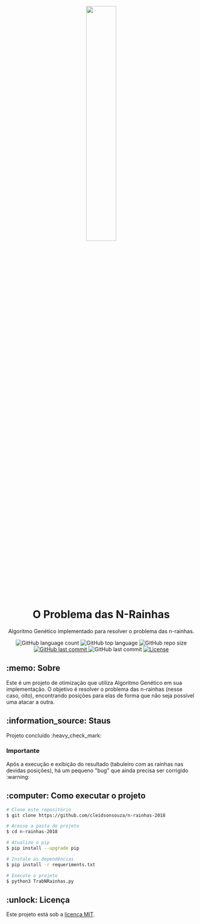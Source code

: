 <!-- >>>>>>>>>>>>>>>>>>>>>>>>>>>>>>>>>>>>>>>>>>>>>>>>>>>>>>>>>>>>>> Logo <<<<<<<<<<<<<<<<<<<<<<<<<<<<<<<<<<<<<<<<<<<<<<<<<<<<<<<<<<<<<<<< -->
<p align="center">
  <img align="center" width="40%" src="https://user-images.githubusercontent.com/36541911/114563329-b3e8ff80-9c45-11eb-9b19-7c2a55922b1f.png"> 
</p>


<!-- >>>>>>>>>>>>>>>>>>>>>>>>>>>>>>>>>>>>>>>>>>>>>>>>>>>>>>>>>>>>> Título <<<<<<<<<<<<<<<<<<<<<<<<<<<<<<<<<<<<<<<<<<<<<<<<<<<<<<<<<<<<<<< -->
<h1 align="center">O Problema das N-Rainhas</h1>


<!-- >>>>>>>>>>>>>>>>>>>>>>>>>>>>>>>>>>>>>>>>>>>>>>>>>>>>>>>>>>>> Subtítulo <<<<<<<<<<<<<<<<<<<<<<<<<<<<<<<<<<<<<<<<<<<<<<<<<<<<<<<<<<<<< -->
<p align="center">Algoritmo Genético implementado para resolver o problema das n-rainhas. </p>
 
 
<!-- >>>>>>>>>>>>>>>>>>>>>>>>>>>>>>>>>>>>>>>>>>>>>>>>>>>>>>>>>>>>>> Badges <<<<<<<<<<<<<<<<<<<<<<<<<<<<<<<<<<<<<<<<<<<<<<<<<<<<<<<<<<<<<< -->
<p align="center">    
  <img alt="GitHub language count" src="https://img.shields.io/github/languages/count/cleidsonsouza/n-rainhas-2018">  
  <img alt="GitHub top language" src="https://img.shields.io/github/languages/top/cleidsonsouza/n-rainhas-2018">      
  <img alt="GitHub repo size" src="https://img.shields.io/github/repo-size/cleidsonsouza/n-rainhas-2018">  
  <a href="https://github.com/cleidsonsouza/n-rainhas-2018/commits/master">
    <img alt="GitHub last commit" src="https://img.shields.io/github/last-commit/cleidsonsouza/n-rainhas-2018">
  </a>  
  <img alt="GitHub last commit" src="https://img.shields.io/github/issues/cleidsonsouza/n-rainhas-2018">  
  <a href="https://github.com/cleidsonsouza/n-rainhas-2018/blob/master/LICENSE">
    <img alt="License" src="https://img.shields.io/badge/license-MIT-brightgreen">
  </a>  
   <!--<a href="https://github.com/tgmarinho/nlw1/stargazers">
    <img alt="Stargazers" src="https://img.shields.io/github/stars/tgmarinho/nlw1?style=social">
   </a> -->
</p>


<!-- >>>>>>>>>>>>>>>>>>>>>>>>>>>>>>>>>>>>>>>>>>>>>>>>>>>>>>>>>>>>> Sobre <<<<<<<<<<<<<<<<<<<<<<<<<<<<<<<<<<<<<<<<<<<<<<<<<<<<<<<<<<<<<<< -->
<h2> :memo: Sobre</h2>
    <p> Este é um projeto de otimização que utiliza Algoritmo Genético em sua implementação. O objetivo é resolver o problema das n-rainhas (nesse caso, oito), encontrando posições para elas de forma que não seja possível uma atacar a outra. </p>


<!-- >>>>>>>>>>>>>>>>>>>>>>>>>>>>>>>>>>>>>>>>>>>>>>>>>>>>>>>>>>>>> Status <<<<<<<<<<<<<<<<<<<<<<<<<<<<<<<<<<<<<<<<<<<<<<<<<<<<<<<<<<<<<< -->
<h2> :information_source: Staus</h2>
   <p> Projeto concluído :heavy_check_mark:

<!-- Importante -->
  <h3> Importante</h3>
      <p> Após a execução e exibição do resultado (tabuleiro com as rainhas nas devidas posições), há um pequeno "bug" que ainda precisa ser corrigido :warning: </p>

<!-- >>>>>>>>>>>>>>>>>>>>>>>>>>>>>>>>>>>>>>>>>>>>>>>>>>>>>>>>>>>>> Layout <<<<<<<<<<<<<<<<<<<<<<<<<<<<<<<<<<<<<<<<<<<<<<<<<<<<<<<<<<<<<< -->
  <!-- <h2>Layout</h2> -->
  
  
<!-- >>>>>>>>>>>>>>>>>>>>>>>>>>>>>>>>>>>>>>>>>>>>>>>>>>>>>>>>> Funcionalidades <<<<<<<<<<<<<<<<<<<<<<<<<<<<<<<<<<<<<<<<<<<<<<<<<<<<<<<<< --> 
  <!-- <h2>Funcionalidades</h2> --> <!-- <h3>Domontração</h3> --> <!-- Por meio de gifs ou imagens -->  
  
  
<!-- >>>>>>>>>>>>>>>>>>>>>>>>>>>>>>>>>>>>>>>>>>>>>>>>>>>>>>>>>>> Tecnologias <<<<<<<<<<<<<<<<<<<<<<<<<<<<<<<<<<<<<<<<<<<<<<<<<<<<<<<<<<< -->   
  <!-- <h2> :hammer_and_wrench: Tecnologias</h2> -->
  
  
<!-- >>>>>>>>>>>>>>>>>>>>>>>>>>>>>>>>>>>>>>>>>>>>>>>>>>>> Como executar o projeto <<<<<<<<<<<<<<<<<<<<<<<<<<<<<<<<<<<<<<<<<<<<<<<<<<<<<< -->  
<h2> :computer: Como executar o projeto </h2>

<!-- Pré-requisitos -->  
<!--  <h3> Pré-requisitos</h3>
    <ul>
      <li> Módulo <strong>numpy</strong>. </li>
      <li> Módulo <strong>pygame</strong>. </li>      
     </ul> -->

```bash
# Clone este repositório
$ git clone https://github.com/cleidsonsouza/n-rainhas-2018

# Acesse a pasta do projeto
$ cd n-rainhas-2018

# Atualize o pip
$ pip install --upgrade pip

# Instale as dependências
$ pip install -r requeriments.txt

# Execute o projeto
$ python3 TrabNRainhas.py
```

<!-- >>>>>>>>>>>>>>>>>>>>>>>>>>>>>>>>>>>>>>>>>>>>>>>>>>>>>>>> Como contribuir <<<<<<<<<<<<<<<<<<<<<<<<<<<<<<<<<<<<<<<<<<<<<<<<<<<<<<<<<< -->  
<!-- <h2>Como contrinuir para o projeto</h2> -->  

<!-- >>>>>>>>>>>>>>>>>>>>>>>>>>>>>>>>>>>>>>>>>>>>>>>>>>>>>>>> Contribuidores <<<<<<<<<<<<<<<<<<<<<<<<<<<<<<<<<<<<<<<<<<<<<<<<<<<<<<<<<<< -->
<!-- <h3>Contribuidores</h3> -->
  
<!-- >>>>>>>>>>>>>>>>>>>>>>>>>>>>>>>>>>>>>>>>>>>>>>>>>>>>>>>>>>>> Autor <<<<<<<<<<<<<<<<<<<<<<<<<<<<<<<<<<<<<<<<<<<<<<<<<<<<<<<<<<<<<<<< -->  
<!-- <h2> :boy: Autor</h2> -->
    
<!-- >>>>>>>>>>>>>>>>>>>>>>>>>>>>>>>>>>>>>>>>>>>>>>>>>>>>>>>>>>> Licença <<<<<<<<<<<<<<<<<<<<<<<<<<<<<<<<<<<<<<<<<<<<<<<<<<<<<<<<<<<<<<< -->     
<h2> :unlock: Licença</h2>
<p> Este projeto está sob a <a href="https://github.com/cleidsonsouza/n-rainhas-2018/blob/master/LICENSE"> licença MIT</a>. </p>
  
<!-- >>>>>>>>>>>>>>>>>>>>>>>>>>>>>>>>>>>>>>>>>>>>>>>>>>>>>>> Versões do Readme <<<<<<<<<<<<<<<<<<<<<<<<<<<<<<<<<<<<<<<<<<<<<<<<<<<<<<<<< -->
<!-- <h2>Versões do Readme</h2> -->
